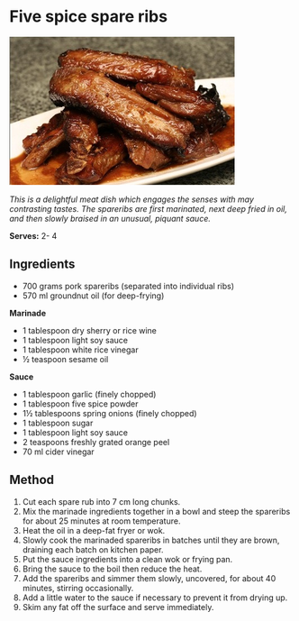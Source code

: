 # Five spice spare ribs

![Name](resources/ribs.jpg)

*This is a delightful meat dish which engages the senses with may contrasting tastes. The spareribs are first marinated, next deep fried in oil, and then slowly braised in an unusual, piquant sauce.*

**Serves:**  2- 4

## Ingredients
- 700 grams pork spareribs (separated into individual ribs)
- 570 ml groundnut oil (for deep-frying)

**Marinade** 
- 1 tablespoon dry sherry or rice wine
- 1 tablespoon light soy sauce
- 1 tablespoon white rice vinegar
- ½ teaspoon sesame oil

**Sauce** 
- 1 tablespoon garlic (finely chopped)
- 1 tablespoon five spice powder
- 1½ tablespoons spring onions (finely chopped)
- 1 tablespoon sugar
- 1 tablespoon light soy sauce
- 2 teaspoons freshly grated orange peel
- 70 ml cider vinegar

## Method
1. Cut each spare rub into 7 cm long chunks.
1. Mix the marinade ingredients together in a bowl and steep the spareribs for about 25 minutes at room temperature.
1. Heat the oil in a deep-fat fryer or wok.
1. Slowly cook the marinaded spareribs in batches until they are brown, draining each batch on kitchen paper.
1. Put the sauce ingredients into a clean wok or frying pan.
1. Bring the sauce to the boil then reduce the heat.
1. Add the spareribs and simmer them slowly, uncovered, for about 40 minutes, stirring occasionally.
1. Add a little water to the sauce if necessary to prevent it from drying up.
1. Skim any fat off the surface and serve immediately.